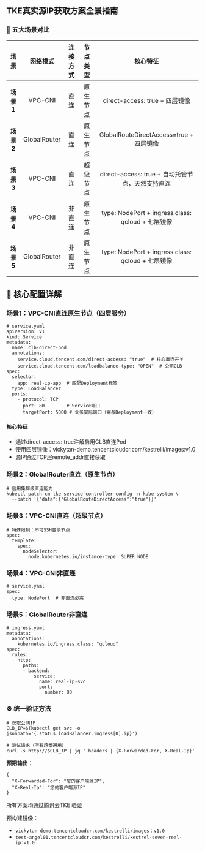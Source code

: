 
## TKE真实源IP获取方案全景指南

### 🧩 五大场景对比


|**场景**|**网络模式**|**连接方式**|**节点类型**|**核心特征**|
|:-:|:-:|:-:|:-:|:-:|
|**场景1**|VPC-CNI|直连|原生节点|direct-access: true + 四层镜像|
|**场景2**|GlobalRouter|直连|原生节点|GlobalRouteDirectAccess=true + 四层镜像|
|**场景3**|VPC-CNI|直连|超级节点|direct-access: true + 自动托管节点，天然支持直连|
|**场景4**|VPC-CNI|非直连|原生节点|type: NodePort + ingress.class: qcloud + 七层镜像|
|**场景5**|GlobalRouter|非直连|原生节点|type: NodePort + ingress.class: qcloud + 七层镜像|

## 🔧 核心配置详解

### 场景1：VPC-CNI直连原生节点（四层服务）​​
```
# service.yaml
apiVersion: v1
kind: Service
metadata:
  name: clb-direct-pod
  annotations:
    service.cloud.tencent.com/direct-access: "true"  # 核心直连开关
    service.cloud.tencent.com/loadbalance-type: "OPEN"  # 公网CLB
spec:
  selector:
    app: real-ip-app  # 匹配Deployment标签
  type: LoadBalancer
  ports:
    - protocol: TCP
      port: 80        # Service端口
      targetPort: 5000 # 业务实际端口（需与Deployment一致）
```

#### 核心特征​
- 通过direct-access: true注解启用CLB直连Pod
- 使用四层镜像​：vickytan-demo.tencentcloudcr.com/kestrelli/images:v1.0
- 源IP通过TCP层remote_addr直接获取

### 场景2：GlobalRouter直连（原生节点）

```
# 启用集群级直连能力
kubectl patch cm tke-service-controller-config -n kube-system \
  --patch '{"data":{"GlobalRouteDirectAccess":"true"}}'
```

### 场景3：VPC-CNI直连（超级节点）

```
# 特殊限制：不可SSH登录节点
spec:
  template:
    spec:
      nodeSelector:
        node.kubernetes.io/instance-type: SUPER_NODE
```

### 场景4：VPC-CNI非直连
```
# service.yaml
spec:
  type: NodePort  # 非直连必需
```

### 场景5：GlobalRouter非直连

```
# ingress.yaml
metadata:
  annotations:
    kubernetes.io/ingress.class: "qcloud"
spec:
  rules:
  - http:
      paths:
      - backend:
          service:
            name: real-ip-svc
            port: 
              number: 80
```

### ⚙️ 统一验证方法
```
# 获取公网IP
CLB_IP=$(kubectl get svc -o jsonpath='{.status.loadBalancer.ingress[0].ip}')

# 测试请求（所有场景通用）
curl -s http://$CLB_IP | jq '.headers | {X-Forwarded-For, X-Real-Ip}'
```

**预期输出**：
```
{
  "X-Forwarded-For": "您的客户端源IP",
  "X-Real-Ip": "您的客户端源IP"
}
```


所有方案均通过腾讯云TKE 验证

预构建镜像：
- `vickytan-demo.tencentcloudcr.com/kestrelli/images：v1.0`
- `test-angel01.tencentcloudcr.com/kestrelli/kestrel-seven-real-ip:v1.0`

